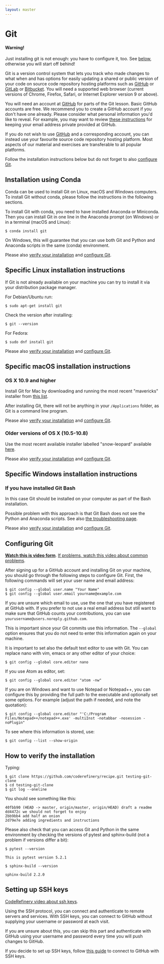 ```yaml
---
layout: master
---
```


# Git

<div class="alert alert-dismissible alert-danger">
  <h4 class="alert-heading">Warning!</h4>
  <p>
    Just installing git is not enough: you have to configure it, too.
    See <a href="#configuring-git">below</a>,
    otherwise you will start off behind!
  </p>
</div>

Git is a version control system that lets you track who made changes to what
when and has options for easily updating a shared or public version of your
code on source code repository hosting platforms such as
[GitHub](https://github.com) or [GitLab](https://gitlab.com) or
[Bitbucket](https://bitbucket.org/). You will need a supported web browser
(current versions of Chrome, Firefox, Safari, or Internet Explorer version 9 or
above).

You will need an account at [GitHub](https://github.com) for parts of the Git
lesson. Basic GitHub accounts are free. We recommend you to create a GitHub
account if you don't have one already. Please consider what personal
information you'd like to reveal. For example, you may want to review [these
instructions](https://help.github.com/articles/keeping-your-email-address-private/)
for keeping your email address private provided at GitHub.

If you do not wish to use [GitHub](https://github.com) and a corresponding
account, you can instead use your favourite source code repository hosting
platform. Most aspects of our material and exercises are transferable to all
popular platforms.

Follow the installation instructions below but do not forget to also
[configure Git](#configuring-git).


## Installation using Conda

Conda can be used to install Git on Linux, macOS and Windows computers. To install
Git without conda, please follow the instructions in the following sections.

To install Git with conda, you need to have installed Anaconda or Miniconda. 
Then you can install Git in one line in the Anaconda prompt (on Windows) 
or in a terminal (macOS and Linux):

```shell
$ conda install git
```

On Windows, this will guarantee that you can use both Git and Python and Anaconda scripts in the same
(conda) environment.

Please also [verify your installation](#how-to-verify-the-installation)
and [configure Git](#configuring-git).


## Specific Linux installation instructions

If Git is not already available on your machine you can try to install it via
your distribution package manager.

For Debian/Ubuntu run:

```shell
$ sudo apt-get install git
```

Check the version after installing:

```shell
$ git --version
```

For Fedora:

```shell
$ sudo dnf install git
```

Please also [verify your installation](#how-to-verify-the-installation)
and [configure Git](#configuring-git).


## Specific macOS installation instructions

### OS X 10.9 and higher

Install Git for Mac by downloading and running the most recent "mavericks"
installer from
[this list](http://sourceforge.net/projects/git-osx-installer/files/).

After installing Git, there will not be anything in your `/Applications`
folder, as Git is a command line program.

Please also [verify your installation](#how-to-verify-the-installation)
and [configure Git](#configuring-git).


### Older versions of OS X (10.5-10.8)

Use the most recent available installer labelled "snow-leopard" available
[here](http://sourceforge.net/projects/git-osx-installer/files/).

Please also [verify your installation](#how-to-verify-the-installation)
and [configure Git](#configuring-git).


## Specific Windows installation instructions

### If you have installed Git Bash

In this case Git should be installed on your computer as part of the Bash installation.

Possible problem with this approach is that Git Bash does not see
the Python and Anaconda scripts. See also [the troubleshooting page](/installation/troubleshooting/).

Please also [verify your installation](#how-to-verify-the-installation)
and [configure Git](#configuring-git).


## Configuring Git

**[Watch this is video
form](https://www.youtube.com/watch?v=WdDTp8NeHBs&list=PLpLblYHCzJACyKCfHnPwRruOxllNoHsEg)**.
[If problems, watch this video about common problems](https://www.youtube.com/watch?v=B27pUBrWp5w&list=PLpLblYHCzJACyKCfHnPwRruOxllNoHsEg).

After signing up for a GitHub account
and installing Git on your machine,
you should go through the following steps to configure Git.
First, the following commands will set your user name and email address:

```shell
$ git config --global user.name "Your Name"
$ git config --global user.email yourname@example.com
```

If you are unsure which email to use, use the one that you have registered at GitHub with.
If you prefer to not use a real email address but still want to make sure that GitHub
counts your contributions, you can use `yourusername@users.noreply.github.com`.

This is important since your Git commits use this information.
The `--global` option ensures that you do not need to enter this information again on your machine.

It is important to set also the default text editor to use with Git.
You can replace nano with vim, emacs or any other editor of your choice:
```shell
$ git config --global core.editor nano
```

If you use Atom as editor, set:
```shell
$ git config --global core.editor "atom -nw"
```

If you are on Windows and want to use Notepad or Notepad++, you can configure this by providing the full path to the 
executable and optionally set some options. For example (adjust the path if needed, and note the quotation):
```shell
$ git config --global core.editor "'C:/Program Files/Notepad++/notepad++.exe' -multiInst -notabbar -nosession -noPlugin"
```

To see where this information is stored, use:
```shell
$ git config --list --show-origin
```


## How to verify the installation

Typing:

```shell
$ git clone https://github.com/coderefinery/recipe.git testing-git-clone
$ cd testing-git-clone
$ git log --oneline
```

You should see something like this:

```shell
40fbb90 (HEAD -> master, origin/master, origin/HEAD) draft a readme
dd4472c we should not forget to enjoy
2bb9bb4 add half an onion
2d79e7e adding ingredients and instructions
```

Please also check that you can access Git and Python in the same environment by
checking the versions of pytest and sphinx-build (not a problem if versions
differ a bit):

```shell
$ pytest --version

This is pytest version 5.2.1

$ sphinx-build --version

sphinx-build 2.2.0
```


## Setting up SSH keys

[CodeRefinery video about ssh keys](https://www.youtube.com/watch?v=XCDg1mtaA5I&list=PLpLblYHCzJACyKCfHnPwRruOxllNoHsEg).

Using the SSH protocol, you can connect and authenticate to remote servers and
services. With SSH keys, you can connect to GitHub without supplying your
username or password at each visit.

If you are unsure about this, you can skip this part and authenticate with GitHub
using your username and password every time you will push changes to GitHub.

If you decide to set up SSH keys, follow [this
guide](https://help.github.com/articles/connecting-to-github-with-ssh/) to
connect to GitHub with SSH keys.
